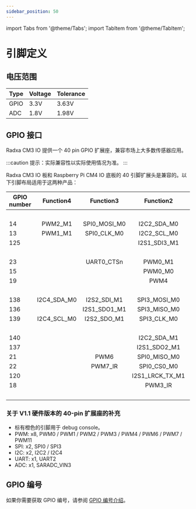 ```yaml
---
sidebar_position: 50
---
```


import Tabs from '@theme/Tabs';
import TabItem from '@theme/TabItem';

# 引脚定义

## 电压范围

| Type | Voltage | Tolerance |
| ---- | ------- | --------- |
| GPIO | 3.3V    | 3.63V     |
| ADC  | 1.8V    | 1.98V     |

## GPIO 接口

Radxa CM3 IO 提供一个 40 pin GPIO 扩展座，兼容市场上大多数传感器应用。

:::caution
提示：实际兼容性以实际使用情况为准。
:::

<Tabs queryString="revision">
<TabItem value="v1_1" label="v1.1">

<div className='gpio_style'>

Radxa CM3 IO 板和 Raspberry Pi CM4 IO 底板的 40 引脚扩展头是兼容的。以下引脚布局适用于这两种产品：

| GPIO number |  Function4  |  Function3   |    Function2    | Function1 |               Pin#               |              Pin#               |  Function1  |                 Function2                 |  Function3   | Function4 | GPIO number |
| ----------- | :---------: | :----------: | :-------------: | :-------: | :------------------------------: | :-----------------------------: | :---------: | :---------------------------------------: | :----------: | :-------: | ----------- |
|             |             |              |                 |   +3.3V   | <div className='yellow'>1</div>  |  <div className='red'>2</div>   |    +5.0V    |                                           |              |           |             |
| 14          |   PWM2_M1   | SPI0_MOSI_M0 |   I2C2_SDA_M0   | GPIO0_B6  |  <div className='green'>3</div>  |  <div className='red'>4</div>   |    +5.0V    |                                           |              |           |             |
| 13          |   PWM1_M1   | SPI0_CLK_M0  |   I2C2_SCL_M0   | GPIO0_B5  |  <div className='green'>5</div>  | <div className='black'>6</div>  |     GND     |                                           |              |           |             |
| 125         |             |              |  I2S1_SDI3_M1   | GPIO3_D5  |  <div className='green'>7</div>  | <div className='green'>8</div>  |  GPIO0_D1   | <div className='orange'>UART2_TX_M0</div> |              |           | 25          |
|             |             |              |                 |    GND    |  <div className='black'>9</div>  | <div className='green'>10</div> |  GPIO0_D0   | <div className='orange'>UART2_RX_M0</div> |              |           | 24          |
| 23          |             |  UART0_CTSn  |     PWM0_M1     | GPIO0_C7  | <div className='green'>11</div>  | <div className='green'>12</div> |  GPIO3_C7   |              I2S1_SCLK_TX_M1              |              |           | 119         |
| 15          |             |              |     PWM0_M0     | GPIO0_B7  | <div className='green'>13</div>  | <div className='black'>14</div> |     GND     |                                           |              |           |             |
| 19          |             |              |      PWM4       | GPIO0_C3  | <div className='green'>15</div>  | <div className='green'>16</div> |  GPIO3_D4   |               I2S1_SDI2_M1                |              |           | 124         |
|             |             |              |                 |   +3.3V   | <div className='yellow'>17</div> | <div className='green'>18</div> |  GPIO3_D3   |               I2S1_SDI1_M1                |              |           | 123         |
| 138         | I2C4_SDA_M0 | I2S2_SDI_M1  |  SPI3_MOSI_M0   | GPIO4_B2  | <div className='green'>19</div>  | <div className='black'>20</div> |     GND     |                                           |              |           |             |
| 136         |             | I2S1_SDO1_M1 |  SPI3_MISO_M0   | GPIO4_B0  | <div className='green'>21</div>  | <div className='green'>22</div> |  GPIO3_C6   |               I2S1_MCLK_M1                |              |           | 118         |
| 139         | I2C4_SCL_M0 | I2S2_SDO_M1  |   SPI3_CLK_M0   | GPIO4_B3  | <div className='green'>23</div>  | <div className='green'>24</div> |  GPIO4_A6   |                SPI3_CS0_M0                | I2S1_SCLK_RX |           | 134         |
|             |             |              |                 |    GND    | <div className='black'>25</div>  | <div className='green'>26</div> | SARADC_VIN3 |                                           |              |           |             |
| 140         |             |              |   I2C2_SDA_M1   | GPIO4_B4  |  <div className='blue'>27</div>  | <div className='blue'>28</div>  |  GPIO4_B5   |                I2C2_SCL_M1                | I2S1_SDO3_M1 |           | 141         |
| 137         |             |              |  I2S1_SDO2_M1   | GPIO4_B1  | <div className='green'>29</div>  | <div className='black'>30</div> |     GND     |                                           |              |           |             |
| 21          |             |     PWM6     |  SPI0_MISO_M0   | GPIO0_C5  | <div className='green'>31</div>  | <div className='green'>32</div> |  GPIO4_C0   |                PWM11_IR_M1                |              |           | 144         |
| 22          |             |   PWM7_IR    |   SPI0_CS0_M0   | GPIO0_C6  | <div className='green'>33</div>  | <div className='black'>34</div> |     GND     |                                           |              |           |             |
| 120         |             |              | I2S1_LRCK_TX_M1 | GPIO3_D0  | <div className='green'>35</div>  | <div className='green'>36</div> |  GPIO4_A7   |              I2S1_LRCK_RX_M1              |              |           | 135         |
| 18          |             |              |     PWM3_IR     | GPIO0_C2  | <div className='green'>37</div>  | <div className='green'>38</div> |  GPIO3_D2   |               I2S1_SDI0_M1                |              |           | 122         |
|             |             |              |                 |    GND    | <div className='black'>39</div>  | <div className='green'>40</div> |  GPIO3_D1   |               I2S1_SDO0_M1                |              |           | 121         |

</div>

### 关于 V1.1 硬件版本的 40-pin 扩展座的补充

- 标有橙色的引脚用于 debug console。
- PWM: x8, PWM0 / PWM1 / PWM2 / PWM3 / PWM4 / PWM6 / PWM7 / PWM11
- SPI: x2, SPI0 / SPI3
- I2C: x2, I2C2 / I2C4
- UART: x1, UART2
- ADC: x1, SARADC_VIN3

</TabItem>
</Tabs>

## GPIO 编号

如果你需要获取 GPIO 编号，请参阅 [GPIO 编号介绍](/radxa-os/development/gpio-num.md)。
